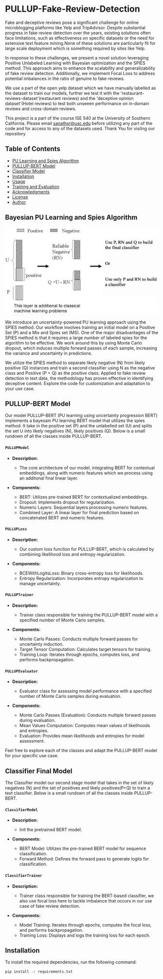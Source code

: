 # PULLUP-Fake-Review-Detection

Fake and deceptive reviews pose a significant challenge for online microblogging platforms like Yelp and TripAdvisor. Despite substantial progress in fake review detection over the years, existing solutions often face limitations, such as effectiveness on specific datasets or the need for extensive text feature mining.None of these solutions are particularly fit for large scale deployment which is something required by sites like Yelp. 

In response to these challenges, we present a novel solution leveraging Positive Unlabeled Learning with Bayesian optimization and the SPIES method. This approach aims to enhance the scalability and generalizability of fake review detection. Additionally, we implement Focal Loss to address potential imbalances in the ratio of genuine to fake reviews. 

We use a part of the open yelp dataset which we have manually labelled as the dataset to train our models, further we test it with the 'restaurant-reviews-dataset'(restaurant reviews) and the 'deceptive opinion dataset'(Hotel reviews) to test both unseeen performance on in-domain reviews and cross-domain reviews.

This project is a part of the course ISE 540 at the University of Southern California. Please email sanathsr@usc.edu before utilizing any part of the code and for access to any of the datasets used.  Thank You for visitng our repository

## Table of Contents
- [PU Learning and Spies Algorithm](#bayesian-pu-learning-and-spies-algoirthm)
- [PULLUP-BERT Model](#pullup-model)
- [Classifier Model](#classifier-model)
- [Installation](#installation)
- [Usage](#usage)
- [Training and Evaluation](#training-and-evaluation)
- [Acknowledgments](#acknowledgments)
- [License](#license)
- [Author](#author)

## Bayesian PU Learning and Spies Algorithm
![Spies](spies.png)

We introduce an uncertainty-powered PU learning approach using the SPIES method. Our workflow involves training an initial model on a Positive Set (P) and a Mix and Spies set (MS). One of the major disadvantages of the SPIES method is that it requires a large number of labeled spies for the algorithm to be effective. We work around this by using Monte Carlo dropout, which induces multiple forward passes of each sample, increasing the variance and uncertainty in predictions.

We utilize the SPIES method to separate likely negative (N) from likely positive (Q) instances and train a second classifier using N as the negative class and Positive (P + Q) as the positive class. Applied to fake review detection in text data, the methodology has proven effective in identifying deceptive content. Explore the code for customization and adaptation to your use case.

## PULLUP-BERT Model

Our model PULLUP-BERT (PU learning using uncertainty progression BERT) implements a bayesain PU learning BERT model that utilizes the spies method. It take in the positive set (P) and the unlabelled set (U) and splits the set U into likely negatives (N), likely positives (Q). Below is a small rundown of all the classes inside PULLUP-BERT.

#### `PULLUPModel`

- **Description:**
  - The core architecture of our model, integrating BERT for contextual embeddings, along with numeric features which we process using an additonal final linear layer.
  
- **Components:**
  - BERT: Utilizes pre-trained BERT for contextualized embeddings.
  - Dropout: Implements dropout for regularization.
  - Numeric Layers: Sequential layers processing numeric features.
  - Combined Layer: A linear layer for final prediction based on concatenated BERT and numeric features.

#### `PULLUPLoss`

- **Description:**
  - Our custom loss function for PULLUP-BERT, which is calculated by combining likelihood loss and entropy regularization.

- **Components:**
  - BCEWithLogitsLoss: Binary cross-entropy loss for likelihoods.
  - Entropy Regularization: Incorporates entropy regularization to manage uncertainty.

#### `PULLUPTrainer`

- **Description:**
  - Trainer class responsible for training the PULLUP-BERT model with a specified number of Monte Carlo samples.

- **Components:**
  - Monte Carlo Passes: Conducts multiple forward passes for uncertainty induction.
  - Target Tensor Computation: Calculates target tensors for training.
  - Training Loop: Iterates through epochs, computes loss, and performs backpropagation.

#### `PULLUPEvaluator`

- **Description:**
  - Evaluator class for assessing model performance with a specified number of Monte Carlo samples during evaluation.

- **Components:**
  - Monte Carlo Passes (Evaluation): Conducts multiple forward passes during evaluation.
  - Mean Values Computation: Computes mean values of likelihoods and entropies.
  - Evaluation: Provides mean likelihoods and entropies for model assessment.

Feel free to explore each of the classes and adapt the PULLUP-BERT model for your specific use case.


## Classifier Final Model

The Classifier model our second stage model that takes in the set of likely negatives (N) and the set of positives and likely positives(P+Q) to train a text classifier. Below is a small rundown of all the classes inside PULLUP-BERT.
#### `ClassifierModel`

- **Description:**
  - Init the pretrained BERT model.
  
- **Components:**
  - BERT Model: Utilizes the pre-trained BERT model for sequence classification.
  - Forward Method: Defines the forward pass to generate logits for classification.

#### `ClassifierTrainer`

- **Description:**
  - Trainer class responsible for training the BERT-based classifier, we also use focal loss here to tackle imbalance that occurs in our use case of fake review detection. 

- **Components:**
  - Model Training: Iterates through epochs, computes the focal loss, and performs backpropagation.
  - Training Loss: Displays and logs the training loss for each epoch.
  
## Installation

To install the required dependencies, run the following command:

```bash
pip install -r requirements.txt
